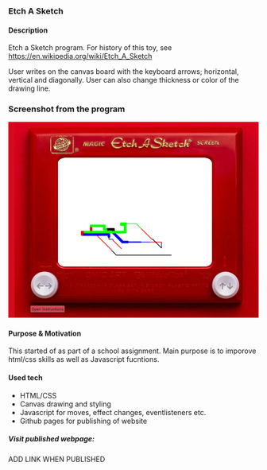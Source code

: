 ### Etch A Sketch 

#### Description 
Etch a Sketch program. For history of this toy, see https://en.wikipedia.org/wiki/Etch_A_Sketch 

User writes on the canvas board with the keyboard arrows; horizontal, vertical and diagonally.
User can also change thickness or color of the drawing line. 

### Screenshot from the program 
<img src="https://github.com/osho81/etchasketch/blob/master/images/pic-of-etchasketch.png" alt="Pic of the toy game" width="600"/>


#### Purpose & Motivation
This started of as part of a school assignment. 
Main purpose is to imporove html/css skills as well as Javascript fucntions. 

#### Used tech
- HTML/CSS
- Canvas drawing and styling
- Javascript for moves, effect changes, eventlisteners etc.
- Github pages for publishing of website

##### Visit published webpage:
ADD LINK WHEN PUBLISHED
